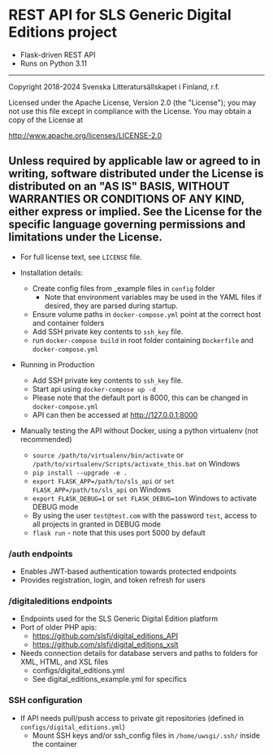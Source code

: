 # REST API for SLS Generic Digital Editions project
- Flask-driven REST API
- Runs on Python 3.11
---
Copyright 2018-2024 Svenska Litteratursällskapet i Finland, r.f.

Licensed under the Apache License, Version 2.0 (the "License");
you may not use this file except in compliance with the License.
You may obtain a copy of the License at

   http://www.apache.org/licenses/LICENSE-2.0

Unless required by applicable law or agreed to in writing, software
distributed under the License is distributed on an "AS IS" BASIS,
WITHOUT WARRANTIES OR CONDITIONS OF ANY KIND, either express or implied.
See the License for the specific language governing permissions and
limitations under the License.
---
- For full license text, see `LICENSE` file.

- Installation details:
    - Create config files from _example files in `config` folder
      - Note that environment variables may be used in the YAML files if desired, they are parsed during startup.
    - Ensure volume paths in `docker-compose.yml` point at the correct host and container folders
    - Add SSH private key contents to `ssh_key` file.
    - run `docker-compose build` in root folder containing `Dockerfile` and `docker-compose.yml`

- Running in Production
    - Add SSH private key contents to `ssh_key` file.
    - Start api using `docker-compose up -d`
    - Please note that the default port is 8000, this can be changed in `docker-compose.yml`
    - API can then be accessed at http://127.0.0.1:8000

- Manually testing the API without Docker, using a python virtualenv (not recommended)
    - `source /path/to/virtualenv/bin/activate` or `/path/to/virtualenv/Scripts/activate_this.bat` on Windows
    - `pip install --upgrade -e .`
    - `export FLASK_APP=/path/to/sls_api` or `set FLASK_APP=/path/to/sls_api` on Windows
    - `export FLASK_DEBUG=1` or `set FLASK_DEBUG=1`on Windows to activate DEBUG mode
    - By using the user `test@test.com` with the password `test`, access to all projects in granted in DEBUG mode
    - `flask run` - note that this uses port 5000 by default

### /auth endpoints
- Enables JWT-based authentication towards protected endpoints
- Provides registration, login, and token refresh for users

### /digitaleditions endpoints
- Endpoints used for the SLS Generic Digital Edition platform
- Port of older PHP apis:
    - https://github.com/slsfi/digital_editions_API
    - https://github.com/slsfi/digital_editions_xslt
- Needs connection details for database servers and paths to folders for XML, HTML, and XSL files
    - configs/digital_editions.yml
    - See digital_editions_example.yml for specifics

### SSH configuration
- If API needs pull/push access to private git repositories (defined in `configs/digital_editions.yml`)
    - Mount SSH keys and/or ssh_config files in `/home/uwsgi/.ssh/` inside the container
